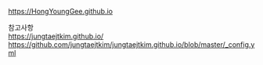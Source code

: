 https://HongYoungGee.github.io

참고사항  
https://jungtaejtkim.github.io/ 
https://github.com/jungtaejtkim/jungtaejtkim.github.io/blob/master/_config.yml 
